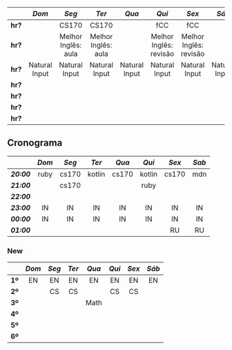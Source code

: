 | | _Dom_ | _Seg_ | _Ter_ | _Qua_ | _Qui_ | _Sex_ | _Sáb_
--- | :---: | :---: | :---: | :---: | :---: | :---: | :---:
**hr?** | | CS170 | CS170 | | fCC | fCC | 
**hr?** | | Melhor Inglês: aula | Melhor Inglês: aula | | Melhor Inglês: revisão | Melhor Inglês: revisão | 
**hr?** | Natural Input | Natural Input | Natural Input | Natural Input | Natural Input | Natural Input | Natural Input
**hr?** | | | | | | | 
**hr?** | | | | | | | 
**hr?** | | | | | | | 
**hr?** | | | | | | | 

## Cronograma

| | _Dom_ | _Seg_ | _Ter_ | _Qua_ | _Qui_ | _Sex_ | _Sab_
--- | :---: | :---: | :---: | :---: | :---: | :---: | :---:
_**20:00**_ | ruby | cs170 | kotlin | cs170 | kotlin | cs170 | mdn 
_**21:00**_ | | cs170 | | | ruby | | 
_**22:00**_ | | | | | | | 
_**23:00**_ | IN | IN | IN | IN | IN | IN | IN 
_**00:00**_ | IN | IN | IN | IN | IN | IN | IN 
_**01:00**_ | | | | | | RU | RU 


### New

| | _Dom_ | _Seg_ | _Ter_ | _Qua_ | _Qui_ | _Sex_ | _Sáb_
:--: | :---: | :---: | :---: | :---: | :---: | :---: | :---:
**1º** | EN | EN | EN | EN | EN | EN | EN 
**2º** | | CS | CS | | CS | CS |  
**3º** | | | | Math | | | 
**4º** | | | | | | | 
**5º** | | | | | | | 
**6º** | | | | | | | 

